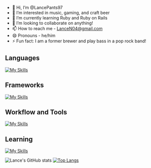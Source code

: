 - 👋 Hi, I’m @LancePants97
- 👀 I’m interested in music, gaming, and craft beer
- 🌱 I’m currently learning Ruby and Ruby on Rails
- 💞️ I’m looking to collaborate on anything!
- 📫 How to reach me - LanceN04@gmail.com
- 😄 Pronouns - he/him
- ⚡ Fun fact: I am a former brewer and play bass in a pop rock band!

<!---
LancePants97/LancePants97 is a ✨ special ✨ repository because its `README.md` (this file) appears on your GitHub profile.
You can click the Preview link to take a look at your changes.
--->

## Languages
[![My Skills](https://skillicons.dev/icons?i=ruby,html,css,postgres,sqlite)](https://skillicons.dev)


## Frameworks
[![My Skills](https://skillicons.dev/icons?i=rails)](https://skillicons.dev)


## Workflow and Tools
[![My Skills](https://skillicons.dev/icons?i=github,vscode,git,postman,heroku)](https://skillicons.dev)

## Learning 
[![My Skills](https://skillicons.dev/icons?i=py,js)](https://skillicons.dev)


![Lance's GitHub stats](https://github-readme-stats.vercel.app/api?username=LancePants97&show=reviews,discussions_started,discussions_answered,prs_merged,prs_merged_percentageicons=true&show_icons=true&theme=merko)       [![Top Langs](https://github-readme-stats.vercel.app/api/top-langs/?username=LancePants97&layout=pie&theme=merko)](https://github.com/LancePants97/github-readme-stats)
<!---
